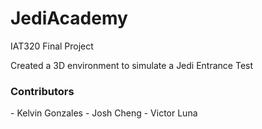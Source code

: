 <h1> JediAcademy </h1>
IAT320 Final Project

Created a 3D environment to simulate a Jedi Entrance Test

<h3> Contributors </h3>
- Kelvin Gonzales
- Josh Cheng
- Victor Luna
